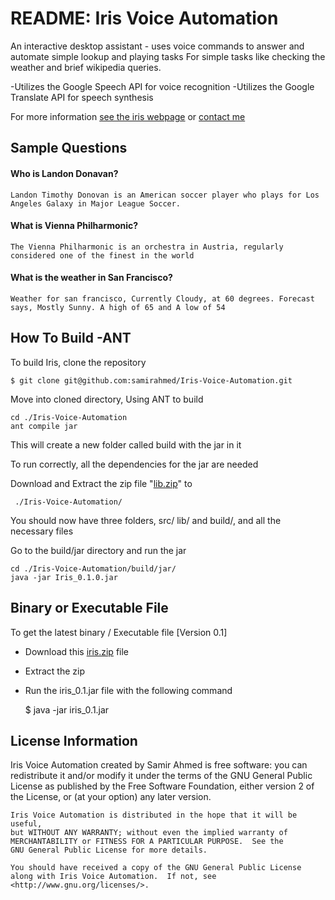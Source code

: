 [see the iris webpage]: http://www.samir-ahmed.com/iris.html
[contact me]: http://www.samir-ahmed.com
[lib.zip]: http://dl.dropbox.com/u/36801801/lib.zip
[iris.zip]: http://dl.dropbox.com/u/36801801/Iris.zip

# README: Iris Voice Automation

An interactive desktop assistant - uses voice commands to answer and automate simple lookup and playing tasks
For simple tasks like checking the weather and brief wikipedia queries.

-Utilizes the Google Speech API for voice recognition
-Utilizes the Google Translate API for speech synthesis

For more information [see the iris webpage] or [contact me]

## Sample  Questions

#### Who is Landon Donavan?	
	Landon Timothy Donovan is an American soccer player who plays for Los Angeles Galaxy in Major League Soccer.	

#### What is Vienna Philharmonic?
	The Vienna Philharmonic is an orchestra in Austria, regularly considered one of the finest in the world

#### What is the weather in San Francisco?
	Weather for san francisco, Currently Cloudy, at 60 degrees. Forecast says, Mostly Sunny. A high of 65 and A low of 54

## How To Build -ANT

To build Iris, clone the repository

	$ git clone git@github.com:samirahmed/Iris-Voice-Automation.git

Move into cloned directory,
Using ANT to build

	cd ./Iris-Voice-Automation
	ant compile jar

This will create a new folder called build with the jar in it

To run correctly, all the dependencies for the jar are needed

Download and Extract the zip file "[lib.zip]" to 

	 ./Iris-Voice-Automation/

You should now have three folders, src/ lib/ and build/, and all the necessary files

Go to the build/jar directory and run the jar

	cd ./Iris-Voice-Automation/build/jar/
	java -jar Iris_0.1.0.jar
	
## Binary or Executable File

To get the latest binary / Executable file [Version 0.1]

- Download this [iris.zip] file
- Extract the zip
- Run the iris_0.1.jar file with the following command

	 $ java -jar iris_0.1.jar

## License Information

Iris Voice Automation created by Samir Ahmed is free software: you can redistribute it and/or modify
    it under the terms of the GNU General Public License as published by
    the Free Software Foundation, either version 2 of the License, or
    (at your option) any later version.

    Iris Voice Automation is distributed in the hope that it will be useful,
    but WITHOUT ANY WARRANTY; without even the implied warranty of
    MERCHANTABILITY or FITNESS FOR A PARTICULAR PURPOSE.  See the
    GNU General Public License for more details.

    You should have received a copy of the GNU General Public License
    along with Iris Voice Automation.  If not, see <http://www.gnu.org/licenses/>.
